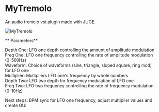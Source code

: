 # MyTremolo

An audio tremolo vst plugin made with JUCE.

![MyTremolo](https://github.com/bbgreene/MyTremolo/blob/master/Screenshots/MyTremolo%20-%20pre%20gui.png?raw=true
 "MyTremolo")
 
 
 
** Parameters**
 
 Depth One: LFO one depth controlling the amount of amplitude modulation\
 Freq One: LFO one frequency controlling the rate of amplitude modulation (0-500Hz)\
 Waveform: Choice of waveforms (sine, triangle, sloped square, ring mod) for LFO one\
 Multiplier: Multipliers LFO one's frequency by whole numbers\
 Depth Two: LFO two depth for frequency modulation of LFO one\
 Freq Two: LFO two frequency controlling the rate of frequency modulation (0-10Hz)
 
Next steps: BPM sync for LFO one frequency, adjust multiplier values and create GUI
